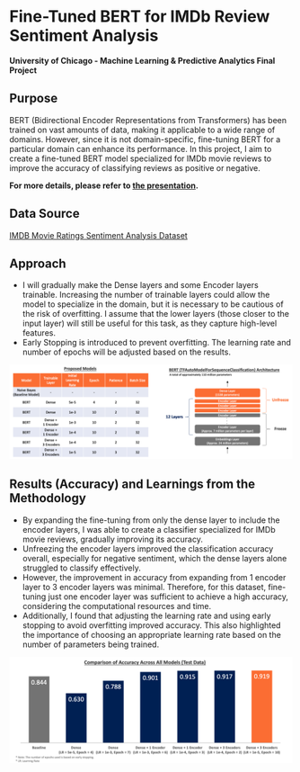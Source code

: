 # Fine-Tuned BERT for IMDb Review Sentiment Analysis

**University of Chicago - Machine Learning & Predictive Analytics Final Project**

## Purpose
BERT (Bidirectional Encoder Representations from Transformers) has been trained on vast amounts of data, making it applicable to a wide range of domains. However, since it is not domain-specific, fine-tuning BERT for a particular domain can enhance its performance. In this project, I aim to create a fine-tuned BERT model specialized for IMDb movie reviews to improve the accuracy of classifying reviews as positive or negative.

**For more details, please refer to [the presentation](Fine-Tuned%20BERT%20for%20IMDb%20Review%20Sentiment%20Analysis.pdf).**

## Data Source
[IMDB Movie Ratings Sentiment Analysis Dataset](https://www.kaggle.com/datasets/yasserh/imdb-movie-ratings-sentiment-analysis/data)

## Approach
- I will gradually make the Dense layers and some Encoder layers trainable. Increasing the number of trainable layers could allow the model to specialize in the domain, but it is necessary to be cautious of the risk of overfitting. I assume that the lower layers (those closer to the input layer) will still be useful for this task, as they capture high-level features.
- Early Stopping is introduced to prevent overfitting. The learning rate and number of epochs will be adjusted based on the results.

![Proposed Models and Architecture](images/approaches.png)

## Results (Accuracy) and Learnings from the Methodology
- By expanding the fine-tuning from only the dense layer to include the encoder layers, I was able to create a classifier specialized for IMDb movie reviews, gradually improving its accuracy.
- Unfreezing the encoder layers improved the classification accuracy overall, especially for negative sentiment, which the dense layers alone struggled to classify effectively.
- However, the improvement in accuracy from expanding from 1 encoder layer to 3 encoder layers was minimal. Therefore, for this dataset, fine-tuning just one encoder layer was sufficient to achieve a high accuracy, considering the computational resources and time.
- Additionally, I found that adjusting the learning rate and using early stopping to avoid overfitting improved accuracy. This also highlighted the importance of choosing an appropriate learning rate based on the number of parameters being trained.

![Results](images/results.png)
